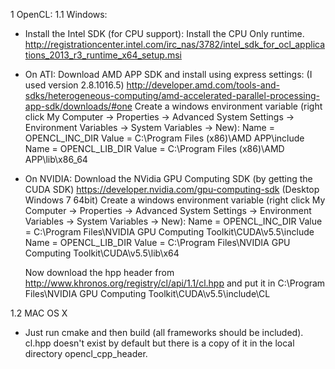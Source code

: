 1 OpenCL:
1.1 Windows:
 - Install the Intel SDK (for CPU support):
   Install the CPU Only runtime.
   http://registrationcenter.intel.com/irc_nas/3782/intel_sdk_for_ocl_applications_2013_r3_runtime_x64_setup.msi
 - On ATI: Download AMD APP SDK and install using express settings: 
   (I used version 2.8.1016.5)
   http://developer.amd.com/tools-and-sdks/heterogeneous-computing/amd-accelerated-parallel-processing-app-sdk/downloads/#one
   Create a windows environment variable (right click My Computer -> Properties -> 
   Advanced System Settings -> Environment Variables -> System Variables -> New): 
   Name = OPENCL_INC_DIR
   Value = C:\Program Files (x86)\AMD APP\include
   Name = OPENCL_LIB_DIR
   Value = C:\Program Files (x86)\AMD APP\lib\x86_64
 - On NVIDIA: Download the NVidia GPU Computing SDK (by getting the CUDA SDK)
   https://developer.nvidia.com/gpu-computing-sdk (Desktop Windows 7 64bit)
   Create a windows environment variable (right click My Computer -> Properties -> 
   Advanced System Settings -> Environment Variables -> System Variables -> New): 
   Name = OPENCL_INC_DIR
   Value = C:\Program Files\NVIDIA GPU Computing Toolkit\CUDA\v5.5\include
   Name = OPENCL_LIB_DIR
   Value = C:\Program Files\NVIDIA GPU Computing Toolkit\CUDA\v5.5\lib\x64
    
   Now download the hpp header from http://www.khronos.org/registry/cl/api/1.1/cl.hpp
   and put it in C:\Program Files\NVIDIA GPU Computing Toolkit\CUDA\v5.5\include\CL

1.2 MAC OS X
 - Just run cmake and then build (all frameworks should be included).  cl.hpp doesn't 
   exist by default but there is a copy of it in the local directory opencl_cpp_header.
